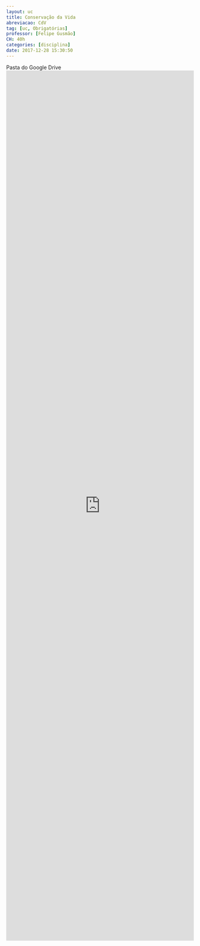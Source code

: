 ```yaml
---
layout: uc
title: Conservação da Vida
abreviacao: CdV
tag: [uc, Obrigatórias]
professor: [Felipe Gusmão]
CH: 40h
categories: [disciplina]
date: 2017-12-28 15:30:50
---
```


<div><i id="icon" class="fab fa-google-drive"></i> Pasta do Google Drive</div>

<div>
    <iframe src="https://drive.google.com/embeddedfolderview?id=1QoC3kPKvwYup_tLr5JaN_CZwwHQ4Hgb7#list" style="width:100%; height:60%; border:0;"></iframe>
</div>